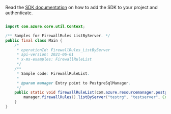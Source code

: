 Read the [SDK documentation](https://github.com/Azure/azure-sdk-for-java/blob/azure-resourcemanager-postgresqlflexibleserver_1.0.0-beta.3/sdk/postgresqlflexibleserver/azure-resourcemanager-postgresqlflexibleserver/README.md) on how to add the SDK to your project and authenticate.

```java

import com.azure.core.util.Context;

/** Samples for FirewallRules ListByServer. */
public final class Main {
    /*
     * operationId: FirewallRules_ListByServer
     * api-version: 2021-06-01
     * x-ms-examples: FirewallRuleList
     */
    /**
     * Sample code: FirewallRuleList.
     *
     * @param manager Entry point to PostgreSqlManager.
     */
    public static void firewallRuleList(com.azure.resourcemanager.postgresqlflexibleserver.PostgreSqlManager manager) {
        manager.firewallRules().listByServer("testrg", "testserver", Context.NONE);
    }
}
```
